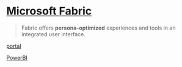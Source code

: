 # [Microsoft Fabric](https://learn.microsoft.com/en-us/fabric/get-started/microsoft-fabric-overview)
> Fabric offers **persona-optimized** experiences and tools in an integrated user interface.

 
[portal](https://app.fabric.microsoft.com/)

[PowerBI](https://github.com/davidkhala/power/tree/main/bi)
